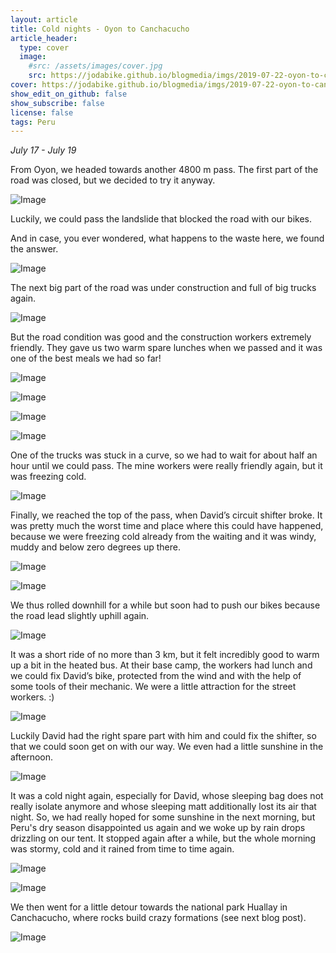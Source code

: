 ```yaml
---
layout: article
title: Cold nights - Oyon to Canchacucho
article_header:
  type: cover
  image:
    #src: /assets/images/cover.jpg
    src: https://jodabike.github.io/blogmedia/imgs/2019-07-22-oyon-to-canchacucho/img_5209M.jpg
cover: https://jodabike.github.io/blogmedia/imgs/2019-07-22-oyon-to-canchacucho/img_5209T.jpg
show_edit_on_github: false
show_subscribe: false
license: false
tags: Peru 
---
```


*July 17 - July 19*

From Oyon, we headed towards another 4800 m pass. The first part of the road was closed, but we decided to try it anyway.

<!--more-->

<p><img alt="Image" title="icon" src="https://jodabike.github.io/blogmedia/imgs/2019-07-22-oyon-to-canchacucho/img_4061M.jpg" /></p>

Luckily, we could pass the landslide that blocked the road with our bikes.

And in case, you ever wondered, what happens to the waste here, we found the answer.

<p><img alt="Image" title="icon" src="https://jodabike.github.io/blogmedia/imgs/2019-07-22-oyon-to-canchacucho/img_5073M.jpg" /></p>

The next big part of the road was under construction and full of big trucks again.

<p><img alt="Image" title="icon" src="https://jodabike.github.io/blogmedia/imgs/2019-07-22-oyon-to-canchacucho/img_4071M.jpg" /></p>

But the road condition was good and the construction workers extremely friendly. They gave us two warm spare lunches when we passed and it was one of the best meals we had so far!

<p><img alt="Image" title="icon" src="https://jodabike.github.io/blogmedia/imgs/2019-07-22-oyon-to-canchacucho/img_4065M.jpg" /></p>

<p><img alt="Image" title="icon" src="https://jodabike.github.io/blogmedia/imgs/2019-07-22-oyon-to-canchacucho/img_5117M.jpg" /></p>

<p><img alt="Image" title="icon" src="https://jodabike.github.io/blogmedia/imgs/2019-07-22-oyon-to-canchacucho/img_4080M.jpg" /></p>

<p><img alt="Image" title="icon" src="https://jodabike.github.io/blogmedia/imgs/2019-07-22-oyon-to-canchacucho/img_5133M.jpg" /></p>

One of the trucks was stuck in a curve, so we had to wait for about half an hour until we could pass. The mine workers were really friendly again, but it was freezing cold.

<p><img alt="Image" title="icon" src="https://jodabike.github.io/blogmedia/imgs/2019-07-22-oyon-to-canchacucho/img_5184M.jpg" /></p>

Finally, we reached the top of the pass, when David’s circuit shifter broke. It was pretty much the worst time and place where this could have happened, because we were freezing cold already from the waiting and it was windy, muddy and below zero degrees up there.

<p><img alt="Image" title="icon" src="https://jodabike.github.io/blogmedia/imgs/2019-07-22-oyon-to-canchacucho/img_4085M.jpg" /></p>

<p><img alt="Image" title="icon" src="https://jodabike.github.io/blogmedia/imgs/2019-07-22-oyon-to-canchacucho/img_5196M.jpg" /></p>

We thus rolled downhill for a while but soon had to push our bikes because the road lead slightly uphill again.

<p><img alt="Image" title="icon" src="https://jodabike.github.io/blogmedia/imgs/2019-07-22-oyon-to-canchacucho/img_4090M.jpg" /></p>

It was a short ride of no more than 3 km, but it felt incredibly good to warm up a bit in the heated bus. At their base camp, the workers had lunch and we could fix David’s bike, protected from the wind and with the help of some tools of their mechanic. We were a little attraction for the street workers. :)

<p><img alt="Image" title="icon" src="https://jodabike.github.io/blogmedia/imgs/2019-07-22-oyon-to-canchacucho/img_4091M.jpg" /></p>

Luckily David had the right spare part with him and could fix the shifter, so that we could soon get on with our way. We even had a little sunshine in the afternoon.

<p><img alt="Image" title="icon" src="https://jodabike.github.io/blogmedia/imgs/2019-07-22-oyon-to-canchacucho/img_5232M.jpg" /></p>

It was a cold night again, especially for David, whose sleeping bag does not really isolate anymore and whose sleeping matt additionally lost its air that night. So, we had really hoped for some sunshine in the next morning, but Peru's dry season disappointed us again and we woke up by rain drops drizzling on our tent. It stopped again after a while, but the whole morning was stormy, cold and it rained from time to time again.

<p><img alt="Image" title="icon" src="https://jodabike.github.io/blogmedia/imgs/2019-07-22-oyon-to-canchacucho/img_5261M.jpg" /></p>

<p><img alt="Image" title="icon" src="https://jodabike.github.io/blogmedia/imgs/2019-07-22-oyon-to-canchacucho/img_4108M.jpg" /></p>

We then went for a little detour towards the national park Huallay in Canchacucho, where rocks build crazy formations (see next blog post).

<p><img alt="Image" title="icon" src="https://jodabike.github.io/blogmedia/imgs/2019-07-22-oyon-to-canchacucho/p1190613M.jpg" /></p>
